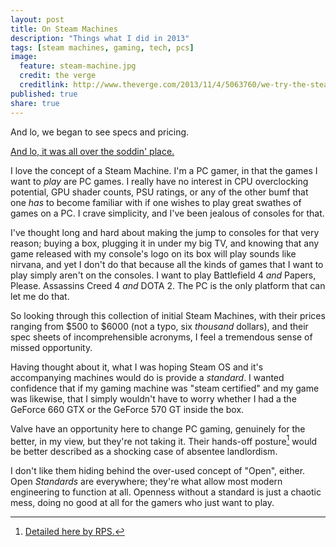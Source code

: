 ```yaml
---
layout: post
title: On Steam Machines
description: "Things what I did in 2013"
tags: [steam machines, gaming, tech, pcs]
image:
  feature: steam-machine.jpg
  credit: the verge
  creditlink: http://www.theverge.com/2013/11/4/5063760/we-try-the-steam-machine-valves-video-game-console-of-the-future
published: true
share: true
---
```


And lo, we began to see specs and pricing.

[And lo, it was all over the soddin' place.](http://arstechnica.com/gaming/2014/01/gallery-the-13-steam-machines-and-all-of-their-glorious-variety/)

I love the concept of a Steam Machine. I'm a PC gamer, in that the games I 
want to _play_ are PC games. I really have no interest in CPU overclocking
potential, GPU shader counts, PSU ratings, or any of the other bumf that
one _has_ to become familiar with if one wishes to play great swathes of 
games on a PC. I crave simplicity, and I've been jealous of consoles for 
that.

I've thought long and hard about making the jump to consoles for that very
reason; buying a box, plugging it in under my big TV, and knowing that any
game released with my console's logo on its box will play sounds like
nirvana, and yet I don't do that because all the kinds of games that I want to
play simply aren't on the consoles. I want to play Battlefield 4 _and_ 
Papers, Please. Assassins Creed 4 _and_ DOTA 2. The PC is the only platform
that can let me do that.

So looking through this collection of initial Steam Machines, with their
prices ranging from $500 to $6000 (not a typo, six _thousand_ dollars),
and their spec sheets of incomprehensible acronyms, I feel a tremendous 
sense of missed opportunity.

Having thought about it, what I was hoping Steam OS and it's accompanying 
machines would do is provide a _standard_. I wanted confidence that if my
gaming machine was "steam certified" and my game was likewise, that I
simply wouldn't have to worry whether I had a the GeForce 660 GTX or the 
GeForce 570 GT inside the box.

Valve have an opportunity here to change PC gaming, genuinely for the 
better, in my view, but they're not taking it. Their hands-off posture[^1]
would be better described as a shocking case of absentee landlordism.

I don't like them hiding behind the over-used concept of "Open", either.
Open _Standards_ are everywhere; they're what allow most modern engineering
to function at all. Openness without a standard is just a chaotic mess,
doing no good at all for the gamers who just want to play.


[^1]: [Detailed here by RPS.](http://www.rockpapershotgun.com/2014/01/08/why-valve-isnt-releasing-its-own-steam-machine-for-now/)